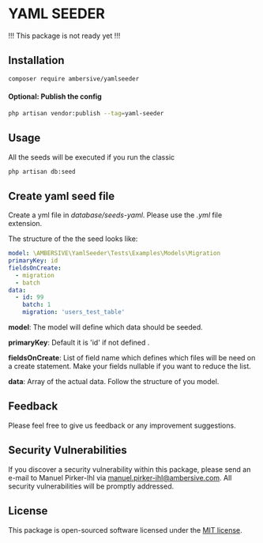 # YAML SEEDER

!!! This package is not ready yet !!!

## Installation

```bash
composer require ambersive/yamlseeder
```

#### Optional: Publish the config

```bash
php artisan vendor:publish --tag=yaml-seeder
```

## Usage

All the seeds will be executed if you run the classic

```bash
php artisan db:seed
```

## Create yaml seed file

Create a yml file in *database/seeds-yaml*.
Please use the *.yml* file extension.

The structure of the the seed looks like:

```yml
model: \AMBERSIVE\YamlSeeder\Tests\Examples\Models\Migration
primaryKey: id
fieldsOnCreate:
  - migration
  - batch
data:
  - id: 99
    batch: 1
    migration: 'users_test_table'
```

**model**:
The model will define which data should be seeded.

**primaryKey**:
Default it is 'id' if not defined .

**fieldsOnCreate**:
List of field name which defines which files will be need on a create statement. Make your fields nullable if you want to reduce the list.

**data**:
Array of the actual data.
Follow the structure of you model.

## Feedback

Please feel free to give us feedback or any improvement suggestions.

## Security Vulnerabilities

If you discover a security vulnerability within this package, please send an e-mail to Manuel Pirker-Ihl via [manuel.pirker-ihl@ambersive.com](mailto:manuel.pirker-ihl@ambersive.com). All security vulnerabilities will be promptly addressed.

## License

This package is open-sourced software licensed under the [MIT license](https://opensource.org/licenses/MIT).
